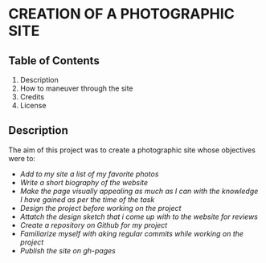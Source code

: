 # CREATION OF A PHOTOGRAPHIC SITE
## Table of Contents
1. Description
2. How to maneuver through the site
3. Credits
4. License

## Description
The aim of this project was to create a photographic site whose objectives were to:
- *Add to my site a list of my favorite photos*
- *Write a short biography of the website*
- *Make the page visually appealing as much as I can with the knowledge I have gained as per the time of the task*
- *Design the project before working on the project*
- *Attatch the design sketch that i come up with to the website for reviews*
- *Create a repository on Github for my project*
- *Familiarize myself with aking regular commits while working on the project*
- *Publish the site on gh-pages*